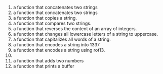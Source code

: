1. a function that concatenates two strings
2. a function that concatenates two strings
3.  a function that copies a string.
3. a function that compares two strings.
4. a  function that reverses the content of an array of integers.
5. a function that changes all lowercase letters of a string to uppercase.
6. a function that capitalizes all words of a string.
7. a function that encodes a string into 1337
8. a function that encodes a string using rot13.
9. 
10.  a function that adds two numbers
11. a function that prints a buffer
 